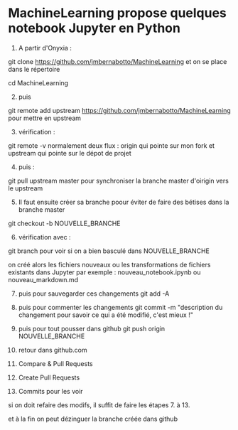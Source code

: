 # MachineLearning propose quelques notebook Jupyter en Python

1. A partir d'Onyxia : 

git clone https://github.com/jmbernabotto/MachineLearning et on se place dans le répertoire 

cd MachineLearning

2. puis 

git remote add upstream https://github.com/jmbernabotto/MachineLearning pour mettre en upstream

3. vérification : 

git remote -v 
normalement deux flux : origin qui pointe sur mon fork et upstream qui pointe sur le dépot de projet

4. puis : 

git pull upstream master pour synchroniser la branche master d'oirigin vers le upstream

5. Il faut ensuite créer sa branche poour éviter de faire des bétises dans la branche master 

git checkout -b NOUVELLE_BRANCHE

6. vérification avec : 

git branch
pour voir si on a bien basculé dans NOUVELLE_BRANCHE

on créé alors les fichiers nouveaux ou les transformations de fichiers existants dans Jupyter
par exemple :
nouveau_notebook.ipynb ou nouveau_markdown.md

7. puis pour sauvegarder ces changements
git add -A

8. puis pour commenter les changements 
git commit -m "description du changement pour savoir ce qui a été modifié, c'est mieux !"

9. puis pour tout pousser dans github
git push origin NOUVELLE_BRANCHE 

10. retour dans github.com

11. Compare & Pull Requests

12. Create Pull Requests

13. Commits pour les voir

si on doit refaire des modifs, il suffit de faire les étapes 7. à 13.

et à la fin on peut dézinguer la branche créée dans github